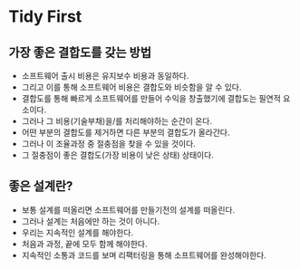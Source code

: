 # Tidy First

## 가장 좋은 결합도를 갖는 방법
* 소프트웨어 출시 비용은 유지보수 비용과 동일하다.
* 그리고 이를 통해 소프트웨어 비용은 결합도와 비슷함을 알 수 있다.
* 결합도를 통해 빠르게 소프트웨어를 만들어 수익을 창출했기에 결합도는 필연적 요소이다.
* 그러나 그 비용(기술부채)을/를 처리해야하는 순간이 온다.
* 어떤 부분의 결합도를 제거하면 다른 부분의 결합도가 올라간다.
* 그러나 이 조율과정 중 절충점을 찾을 수 있을 것이다.
* 그 절충점이 좋은 결합도(가장 비용이 낮은 상태) 상태이다.

## 좋은 설계란?
* 보통 설계를 떠올리면 소프트웨어를 만들기전의 설계를 떠올린다.
* 그러나 설계는 처음에만 하는 것이 아니다.
* 우리는 지속적인 설계를 해야한다.
* 처음과 과정, 끝에 모두 함께 해야한다.
* 지속적인 소통과 코드를 보며 리팩터링을 통해 소프트웨어를 완성해야한다.
